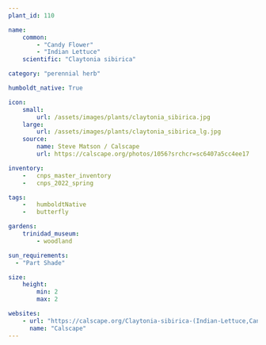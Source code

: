 ```yaml
---
plant_id: 110 

name: 
    common: 
        - "Candy Flower"  
        - "Indian Lettuce"  
    scientific: "Claytonia sibirica"  

category: "perennial herb"

humboldt_native: True

icon: 
    small: 
        url: /assets/images/plants/claytonia_sibirica.jpg 
    large: 
        url: /assets/images/plants/claytonia_sibirica_lg.jpg 
    source: 
        name: Steve Matson / Calscape 
        url: https://calscape.org/photos/1056?srchcr=sc6407a5cc4ee17 

inventory: 
    -   cnps_master_inventory
    -   cnps_2022_spring

tags:  
    -   humboldtNative
    -   butterfly

gardens:
    trinidad_museum:
        - woodland

sun_requirements:
  - "Part Shade"

size:
    height: 
        min: 2
        max: 2

websites:
    - url: "https://calscape.org/Claytonia-sibirica-(Indian-Lettuce,Candy-Flower)"
      name: "Calscape"
---
```

